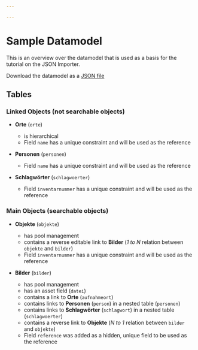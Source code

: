 ```yaml
---

---
```


# Sample Datamodel

This is an overview over the datamodel that is used as a basis for the tutorial on the JSON Importer.

Download the datamodel as a [JSON file](datamodel.json)

## Tables

### Linked Objects (not searchable objects)

* **Orte** (`orte`)
	* is hierarchical
	* Field `name` has a unique constraint and will be used as the reference

* **Personen** (`personen`)
	* Field `name` has a unique constraint and will be used as the reference

* **Schlagwörter** (`schlagwoerter`)
	* Field `inventarnummer` has a unique constraint and will be used as the reference

### Main Objects (searchable objects)

* **Objekte** (`objekte`)
	* has pool management
	* contains a reverse editable link to **Bilder** (*1 to N* relation between `objekte` and `bilder`)
	* Field `inventarnummer` has a unique constraint and will be used as the reference

* **Bilder** (`bilder`)
	* has pool management
	* has an asset field (`datei`)
	* contains a link to **Orte** (`aufnahmeort`)
	* contains links to **Personen** (`person`) in a nested table (`personen`)
	* contains links to **Schlagwörter** (`schlagwort`) in a nested table (`schlagwoerter`)
	* contains a reverse link to **Objekte** (*N to 1* relation between `bilder` and `objekte`)
	* Field `reference` was added as a hidden, unique field to be used as the reference



